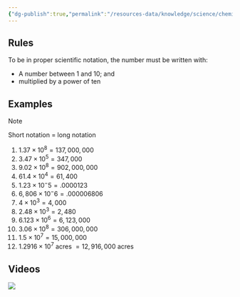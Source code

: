```yaml
---
{"dg-publish":true,"permalink":"/resources-data/knowledge/science/chemistry/scientific-notation/"}
---
```


## Rules
To be in proper scientific notation, the number must be written with:
* A number between 1 and 10; and
* multiplied by a power of ten

## Examples

> [!note]
> Short notation = long notation

1. $1.37 \times 10^8 = 137,000,000$
2. $3.47 \times 10^5 = 347,000$
3. $9.02 \times 10^8= 902,000,000$
4. $61.4 \times 10^4 = 61,400$
5. $1.23 \times 10^-5 = .0000123$
6. $6,806 \times 10^-6 = .000006806$
7. $4 \times 10^3 = 4,000$
8. $2.48 \times 10^3 = 2,480$
9. $6.123 \times 10^6 = 6,123,000$
10. $3.06 \times 10^8 = 306,000,000$
11. $1.5 \times 10^7 = 15,000,000$
12. $1.2916 \times 10^7$ acres $= 12,916,000$ acres

## Videos

![](https://www.youtube.com/watch?v=ZtB0vJMGve4)
